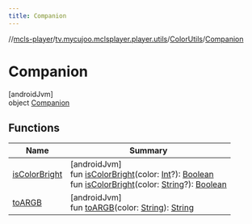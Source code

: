 ```yaml
---
title: Companion
---
```

//[mcls-player](../../../../index.html)/[tv.mycujoo.mclsplayer.player.utils](../../index.html)/[ColorUtils](../index.html)/[Companion](index.html)



# Companion



[androidJvm]\
object [Companion](index.html)



## Functions


| Name | Summary |
|---|---|
| [isColorBright](is-color-bright.html) | [androidJvm]<br>fun [isColorBright](is-color-bright.html)(color: [Int](https://kotlinlang.org/api/latest/jvm/stdlib/kotlin/-int/index.html)?): [Boolean](https://kotlinlang.org/api/latest/jvm/stdlib/kotlin/-boolean/index.html)<br>fun [isColorBright](is-color-bright.html)(color: [String](https://kotlinlang.org/api/latest/jvm/stdlib/kotlin/-string/index.html)?): [Boolean](https://kotlinlang.org/api/latest/jvm/stdlib/kotlin/-boolean/index.html) |
| [toARGB](to-a-r-g-b.html) | [androidJvm]<br>fun [toARGB](to-a-r-g-b.html)(color: [String](https://kotlinlang.org/api/latest/jvm/stdlib/kotlin/-string/index.html)): [String](https://kotlinlang.org/api/latest/jvm/stdlib/kotlin/-string/index.html) |


